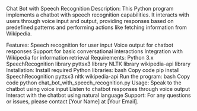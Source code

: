 Chat Bot with Speech Recognition
Description:
This Python program implements a chatbot with speech recognition capabilities. It interacts with users through voice input and output, providing responses based on predefined patterns and performing actions like fetching information from Wikipedia.

Features:
Speech recognition for user input
Voice output for chatbot responses
Support for basic conversational interactions
Integration with Wikipedia for information retrieval
Requirements:
Python 3.x
SpeechRecognition library
pyttsx3 library
NLTK library
wikipedia-api library
Installation:
Install required Python libraries:
bash
Copy code
pip install SpeechRecognition pyttsx3 nltk wikipedia-api
Run the program:
bash
Copy code
python chat_bot_with_speech_recognition.py
Usage:
Speak to the chatbot using voice input
Listen to chatbot responses through voice output
Interact with the chatbot using natural language
Support:
For any questions or issues, please contact [Your Name] at [Your Email].
